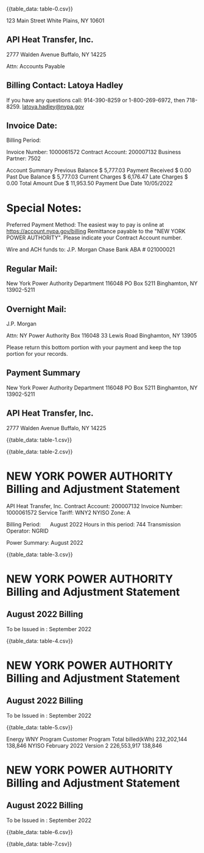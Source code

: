 {{table_data: table-0.csv}}

123 Main Street
White Plains, NY 10601

## API Heat Transfer, Inc.

2777 Walden Avenue
Buffalo, NY 14225

Attn: Accounts Payable

## Billing Contact: Latoya Hadley

If you have any questions call: 914-390-8259
or 1-800-269-6972, then 718-8259.
latoya.hadley@nypa.gov

## Invoice Date:

Billing Period:

Invoice Number: 1000061572
Contract Account: 200007132
Business Partner: 7502

Account Summary
Previous Balance \$ 5,777.03
Payment Received \$ 0.00
Past Due Balance \$ 5,777.03
Current Charges \$ 6,176.47
Late Charges \$ 0.00
Total Amount Due \$ 11,953.50
Payment Due Date 10/05/2022

# Special Notes: 

Preferred Payment Method: The easiest way to pay is online at https://account.nypa.gov/billing Remittance payable to the "NEW YORK POWER AUTHORITY". Please indicate your Contract Account number.

Wire and ACH funds to:
J.P. Morgan Chase Bank ABA \# 021000021

## Regular Mail:

New York Power Authority
Department 116048
PO Box 5211
Binghamton, NY 13902-5211

## Overnight Mail:

J.P. Morgan

Attn: NY Power Authority Box 116048
33 Lewis Road
Binghamton, NY 13905

Please return this bottom portion with your payment and keep the top portion for your records.

## Payment Summary

New York Power Authority
Department 116048
PO Box 5211
Binghamton, NY 13902-5211

## API Heat Transfer, Inc.

2777 Walden Avenue
Buffalo, NY 14225

{{table_data: table-1.csv}}

{{table_data: table-2.csv}}

# NEW YORK POWER AUTHORITY <br> Billing and Adjustment Statement 

API Heat Transfer, Inc.
Contract Account: 200007132
Invoice Number: 1000061572
Service Tariff: WNY2
NYISO Zone: A

Billing Period: $\quad$ August 2022
Hours in this period: 744
Transmission Operator: NGRID

Power Summary: August 2022

{{table_data: table-3.csv}}

# NEW YORK POWER AUTHORITY <br> Billing and Adjustment Statement 

## August 2022 Billing

To be Issued in : September 2022

{{table_data: table-4.csv}}

# NEW YORK POWER AUTHORITY <br> Billing and Adjustment Statement 

## August 2022 Billing

To be Issued in : September 2022

{{table_data: table-5.csv}}

Energy
WNY Program Customer Program
Total billed(kWh)
232,202,144
138,846
NYISO February 2022 Version 2
226,553,917
138,846

# NEW YORK POWER AUTHORITY <br> Billing and Adjustment Statement 

## August 2022 Billing

To be Issued in : September 2022

{{table_data: table-6.csv}}


{{table_data: table-7.csv}}
